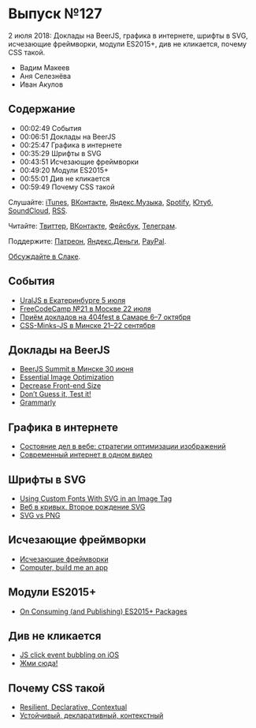 # Выпуск №127

2 июля 2018: Доклады на BeerJS, графика в интернете, шрифты в SVG, исчезающие фреймворки, модули ES2015+, див не кликается, почему CSS такой.

- Вадим Макеев
- Аня Селезнёва
- Иван Акулов

## Содержание

- 00:02:49 События
- 00:06:51 Доклады на BeerJS
- 00:25:47 Графика в интернете
- 00:35:29 Шрифты в SVG
- 00:43:51 Исчезающие фреймворки
- 00:49:20 Модули ES2015+
- 00:55:01 Див не кликается
- 00:59:49 Почему CSS такой

Слушайте: [iTunes](https://itunes.apple.com/podcast/id1080500016), [ВКонтакте](https://vk.com/podcasts-32017543), [Яндекс.Музыка](https://music.yandex.ru/album/6245956), [Spotify](https://open.spotify.com/show/3rzAcADjpBpXt73L0epTjV), [Ютуб](https://www.youtube.com/playlist?list=PLMBnwIwFEFHcwuevhsNXkFTcadeX5R1Go), [SoundCloud](https://soundcloud.com/web-standards), [RSS](https://web-standards.ru/podcast/feed/).

Читайте: [Твиттер](https://twitter.com/webstandards_ru), [ВКонтакте](https://vk.com/webstandards_ru), [Фейсбук](https://www.facebook.com/webstandardsru), [Телеграм](https://t.me/webstandards_ru).

Поддержите: [Патреон](https://www.patreon.com/webstandards_ru), [Яндекс.Деньги](https://money.yandex.ru/to/41001119329753), [PayPal](https://www.paypal.me/pepelsbey).

[Обсуждайте в Слаке](http://slack.web-standards.ru/).

## События

- [UralJS в Екатеринбурге 5 июля](https://uraljs.timepad.ru/event/751795/)
- [FreeCodeCamp №21 в Москве 22 июля](https://freecodecamp.timepad.ru/event/752289/)
- [Приём докладов на 404fest в Самаре 6–7 октября](https://docs.google.com/forms/d/e/1FAIpQLSfSjYTvK1tDBYosipjjvqZXPmZGvB2lrPwQb_KXDomHCsjNvw/viewform)
- [CSS-Minks-JS в Минске 21–22 сентября](http://css-minsk-js.by/)

## Доклады на BeerJS

- [BeerJS Summit в Минске 30 июня](https://www.facebook.com/events/174232359959486/)
- [Essential Image Optimization](https://images.guide/)
- [Decrease Front-end Size](https://developers.google.com/web/fundamentals/performance/webpack/decrease-frontend-size)
- [Don’t Guess it, Test it!](https://aerotwist.com/blog/dont-guess-it-test-it/)
- [Grammarly](https://www.grammarly.com/)

## Графика в интернете

- [Состояние дел в вебе: стратегии оптимизации изображений](http://css-live.ru/articles/sostoyanie-del-v-vebe-glavnye-strategii-optimizacii-izobrazhenij.html)
- [Современный интернет в одном видео](https://www.facebook.com/pepelsbey/videos/10157391994829338/)

## Шрифты в SVG

- [Using Custom Fonts With SVG in an Image Tag](https://css-tricks.com/using-custom-fonts-with-svg-in-an-image-tag/)
- [Веб в кривых. Второе рождение SVG](https://youtu.be/DDR19L7Lcjw)
- [SVG vs PNG](https://svgvspng.com/#ru)

## Исчезающие фреймворки

- [Исчезающие фреймворки](https://habr.com/p/414869/)
- [Computer, build me an app](https://youtu.be/qqt6YxAZoOc)

## Модули ES2015+

- [On Consuming (and Publishing) ES2015+ Packages](https://babeljs.io/blog/2018/06/26/on-consuming-and-publishing-es2015+-packages)

## Див не кликается

- [JS click event bubbling on iOS](http://gravitydept.com/blog/js-click-event-bubbling-on-ios)
- [Жми сюда!](https://youtu.be/MWJKwn_gKR4)

## Почему CSS такой

- [Resilient, Declarative, Contextual](https://keithjgrant.com/posts/2018/06/resilient-declarative-contextual/)
- [Устойчивый, декларативный, контекстный](http://css-live.ru/articles/ustojchivyj-deklarativnyj-kontekstnyj-novyj-vzglyad-na-silnye-storony-css.html)
